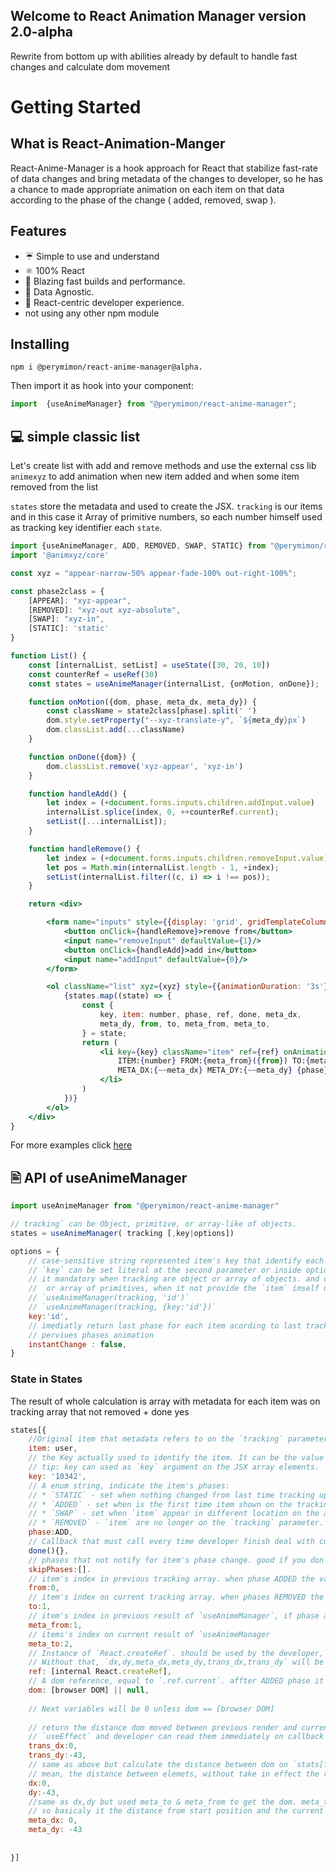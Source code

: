 ## Welcome to React Animation Manager version 2.0-alpha
Rewrite from bottom up with abilities already by default to handle fast changes and calculate dom movement

# Getting Started
## What is React-Animation-Manger
React-Anime-Manager is a hook approach for React that stabilize fast-rate of data changes and bring metadata of the changes to developer, so he has a chance to made appropriate animation on each item on that data according to the phase of the change ( added, removed, swap ).

## Features
* ☔ Simple to use and understand
* ⚛ 100% React
* 🚀 Blazing fast builds and performance.
* 🚚 Data Agnostic.
* 🥇 React-centric developer experience.
* not using any other npm module

## Installing
```cli
npm i @perymimon/react-anime-manager@alpha.
```
Then import it as hook into your component:

```jsx
import  {useAnimeManager} from "@perymimon/react-anime-manager";
```

## 💻 simple classic list

Let's create list with add and remove methods and use the external css lib `animexyz` to add animation when new item added and when some item removed from the list

`states` store the metadata and used to create the JSX. `tracking` is our items and in this case it Array of primitive numbers, so each number himself used as tracking key identifier each `state`.

```jsx codesandbox=animeManager
import {useAnimeManager, ADD, REMOVED, SWAP, STATIC} from "@perymimon/react-anime-manager"
import '@animxyz/core'

const xyz = "appear-narrow-50% appear-fade-100% out-right-100%";

const phase2class = {
    [APPEAR]: "xyz-appear",
    [REMOVED]: "xyz-out xyz-absolute",
    [SWAP]: "xyz-in",
    [STATIC]: 'static'
}

function List() {
    const [internalList, setList] = useState([30, 20, 10])
    const counterRef = useRef(30)
    const states = useAnimeManager(internalList, {onMotion, onDone});

    function onMotion({dom, phase, meta_dx, meta_dy}) {
        const className = state2class[phase].split(' ')
        dom.style.setProperty("--xyz-translate-y", `${meta_dy}px`)
        dom.classList.add(...className)
    }

    function onDone({dom}) {
        dom.classList.remove('xyz-appear', 'xyz-in')
    }

    function handleAdd() {
        let index = (+document.forms.inputs.children.addInput.value)
        internalList.splice(index, 0, ++counterRef.current);
        setList([...internalList]);
    }

    function handleRemove() {
        let index = (+document.forms.inputs.children.removeInput.value);
        let pos = Math.min(internalList.length - 1, +index);
        setList(internalList.filter((c, i) => i !== pos));
    }

    return <div>

        <form name="inputs" style={{display: 'grid', gridTemplateColumns: '10em 10em'}}>
            <button onClick={handleRemove}>remove from</button>
            <input name="removeInput" defaultValue={1}/>
            <button onClick={handleAdd}>add in</button>
            <input name="addInput" defaultValue={0}/>
        </form>

        <ol className="list" xyz={xyz} style={{animationDuration: '3s'}}>
            {states.map((state) => {
                const {
                    key, item: number, phase, ref, done, meta_dx,
                    meta_dy, from, to, meta_from, meta_to,
                } = state;
                return (
                    <li key={key} className="item" ref={ref} onAnimationEnd={done}>
                        ITEM:{number} FROM:{meta_from}({from}) TO:{meta_to}({to})
                        META_DX:{~~meta_dx} META_DY:{~~meta_dy} {phase}
                    </li>
                )
            })}
        </ol>
    </div>
}

```
For more examples click [here]()

##  🖹 API of useAnimeManager

```jsx
import useAnimeManager from "@perymimon/react-anime-manager"

// tracking` can be Object, primitive, or array-like of objects.
states = useAnimeManager( tracking [,key|options])

options = {
    // case-sensitive string represented item's key that identify each item of the tracking array.
    // `key` can be set literal at the second parameter or inside option object.
    // it mandatory when tracking are object or array of objects. and optional when tracking are primitive
    //  or array of primitives, when it not provide the `item` imself used as key 
    // `useAnimeManager(tracking, 'id')`
    // `useAnimeManager(tracking, {key:'id'})`
    key:'id',
    // imediatly return last phase for each item acording to last tracking compare, without waiting finish
    // perviues phases animation
    instantChange : false,
}

```

### State in States

The result of whole calculation is array with metadata for each item was on tracking array that not removed + done yes

```jsx
states[{
    //Original item that metadata refers to on the `tracking` parameter.
    item: user,
    // the Key actually used to identify the item. It can be the value of item[key] identifier or the item himself depending on the circumstances/
    // tip: key can used as `key` argument on the JSX array elements. 
    key: '10342',
    // A enum string, indicate the item's phases:
    // * `STATIC` - set when nothing changed from last time tracking update
    // * `ADDED` - set when is the first time item shown on the tracking parameters, after `done()` called the phase change to `STATIC`
    // * `SWAP` - set when `item` appear in different location on the array (e.g: moved from index 3 to index 4).  After calling `done()` the phase change to `STATIC`.
    // * `REMOVED` - `item` are no longer on the `tracking` parameter.  after `done()` it removed completely from metadata array    
    phase:ADD,
    // Callback that must call every time developer finish deal with current phase. so hook can be process to next phase.
    done(){},
    // phases that not notify for item's phase change. good if you don't want deal with it.
    skipPhases:[].
    // item's index in previous tracking array. when phase ADDED the value will be same as `.to`
    from:0,
    // item's index on current tracking array. when phases REMOVED the value will be same as `.from`
    to:1,
    // item's index in previous result of `useAnimeManager`, if phase are ADDED value will be the current index
    meta_from:1,
    // items's index on current result of `useAnimeManager
    meta_to:2,
    // Instance of `React.createRef`. should be used by the developer, and attached to jsx `.item`'s componenet genereted 
    // Without that, `dx,dy,meta_dx,meta_dy,trans_dx,trans_dy` will be `0` constantly.
    ref: [internal React.createRef],
    // A dom reference, equal to `.ref.current`. affter ADDED phase it should be exist contanhtyly 
    dom: [browser DOM] || null,
    
    // Next variables will be 0 unless dom == [browser DOM]
    
    // return the distance dom moved between previous render and current one. that variables updated after 
    // `useEffect` and developer can read them immediately on callback `oneffect(state)`
    trans_dx:0,
    trans_dy:-43,
    // same as above but calculate the distance between dom on `stats[from].dom` and `state[to].dom`
    // mean, the distance between elemets, without take in effect the real coordianation of current dom, unless it same as `to`
    dx:0,
    dy:-43,
    //same as dx,dy but used meta_to & meta_from to get the dom. meta_to is the current item index on the `useAnimeManager` result
    // so basicaly it the distance from start position and the current one of that item 
    meta_dx: 0,
    meta_dy: -43
    
    
}]
```
